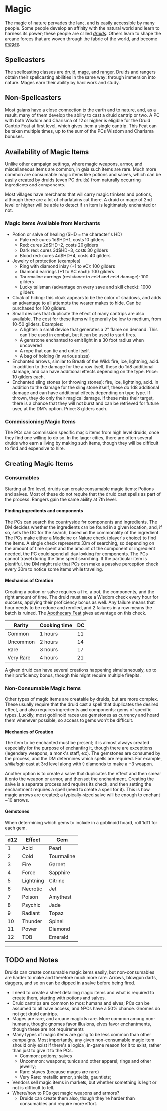 # Magic

The magic of nature pervades the land, and is easily accessible by many people.  Some people develop an affinity with the natural world and learn to harness its power; these people are called *[druids](druids.md)*.  Others learn to shape the arcane forces that are woven through the fabric of the world, and become *[mages](mages.md)*.

## Spellcasters

The spellcasting classes are [druid](druid.md), [mage](mage.md), and [ranger](ranger.md).  Druids and rangers obtain their spellcasting abilities in the same way: through immersion into nature.  Mages earn their ability by hard work and study.

## Non-Spellcasters

Most gaians have a close connection to the earth and to nature, and, as a result, many of them develop the ability to cast a druid cantrip or two.  A PC with both Wisdom and Charisma of 12 or higher is eligible for the Druid Cantrip Feat at first level, which gives them a single cantrip.  This Feat can be taken multiple times, up to the sum of the PCs Wisdom and Charisma bonuses.

## Availability of Magic Items

Unlike other campaign settings, where magic weapons, armor, and miscellaneous items are common, in gaia such items are rare.  Much more common are consumable magic items like potions and salves, which can be [easily created](#creating-magic-items) by druids (even PC druids) from naturally occurring ingredients and components.

Most villages have merchants that will carry magic trinkets and potions, although there are a lot of charlatains out there.  A druid or mage of 2nd level or higher will be able to detect if an item is legitimately enchanted or not.

### Magic Items Available from Merchants

* Potion or salve of healing ($HD = the character's HD)
  * Pale red: cures 1d$HD+1, costs 10 gilders
  * Red: cures 2d$HD+2, costs 20 gilders
  * Dark red: cures 3d$HD+3, costs 30 gilders
  * Blood red: cures 4d$HD+4, costs 40 gilders
* Jewelry of protection (examples)
  * Ring with diamond inlay (+1 to AC): 100 gilders
  * Diamond earrings (+1 to AC each): 100 gilders
  * Tourmaline earrings (resistance to cold and cold damage): 100 gilders
  * Lucky talisman (advantage on every save and skill check): 1000 gilders
* Cloak of hiding: this cloak appears to be the color of shadows, and adds an advantage to all attempts the wearer makes to hide.  Can be purchased for 100 gilders.
* Small devices that duplicate the effect of many cantrips are also available.  The cost for these items will generally be low to medium, from 10-50 gilders.  Examples:
  * A lighter: a small device that generates a 2" flame on demand.  This can't be used in combat, but it can be used to start fires.
  * A gemstone enchanted to emit light in a 30 foot radius when uncovered
  * A rope that can tie and untie itself.
  * A bag of holding (in various sizes)
* Enchanted arrows, similar to Breath of the Wild: fire, ice, lightning, acid. In addition to the damage for the arrow itself, these do 1d8 additional damage, and can have additional effects depending on the type.  Price: 10 gilders each.
* Enchanted sling stones (or throwing stones): fire, ice, lightning, acid.  In addition to the damage for the sling stone itself, these do 1d8 additional damage and can have additional effects depending on type type.  If thrown, they do only their magical damage. If these miss their target, there is a chance that they will not burst and can be retrieved for future user, at the DM's option. Price: 8 gilders each.

### Commissioning Magic Items

The PCs can commission specific magic items from high level druids, once they find one willing to do so.  In the larger cities, there are often several druids who earn a living by making such items, though they will be difficult to find and expensive to hire.

## Creating Magic Items

### Consumables

Starting at 3rd level, druids can create consumable magic items: Potions and salves.  Most of these do not require that the druid cast spells as part of the process.  Rangers gain the same ability at 7th level.

#### Finding ingredients and components

The PCs can search the countryside for components and ingredients. The DM decides whether the ingredients can be found in a given location, and, if so, sets the DC for the search, based on the commonality of the ingredient. The PCs make either a Medicine or Nature check (player's choice) to find the items.  A single check represents 30m of searching, so depending on the amount of time spent and the amount of the component or ingredient needed, the PC could spend all day looking for components.  The PCs cannot travel during the time spent searching.  If the particular item is plentiful, the DM might rule that PCs can make a passive perception check every 30m to notice some items while traveling.

#### Mechanics of Creation

Creating a potion or salve requires a fire, a pot, the components, and the right amount of time.  The druid must make a Wisdom check every hour for success, applying their proficiency bonus as well.  Any failure means that hour needs to be redone and rerolled, and 2 failures in a row means the batch is ruined.  The [Apothecary Feat](feats.md#apothecary) gives advantage on this check.

Rarity | Cooking time | DC
--- | ---- | ----
Common | 1 hours | 11
Uncommon | 2 hours | 14
Rare | 3 hours | 17 
Very Rare | 4 hours | 21

A given druid can have several creations happening simultaneously, up to their proficiency bonus, though this might require multiple firepits.

### Non-Consumable Magic Items

Other types of magic items are creatable by druids, but are more complex.  These usually require that the druid cast a spell that duplicates the desired effect, and also requires ingredients and components: gems of specific types.  Luckily, most goblinoid races use gemstones as currency and hoard them whenever possible, so access to gems won't be difficult.

#### Mechanics of Creation

The item to be enchanted must be present; it is almost always created especially for the purpose of enchanting it, though there are exceptions (legendary weapons, a monk's staff, etc).  The gemstones are consumed by the process, and the DM determines which spells are required.  For example, *shillelagh* cast at 3rd level along with 9 diamonds to make a +3 weapon.

Another option is to create a salve that duplicates the effect and then smear it onto the weapon or armor, and then set the enchantment.  Creating the salve is a separate process and requires its check, and then setting the enchantment requires a spell (need to create a spell for it).  This is how magic arrows are created; a typically-sized salve will be enough to enchant ~10 arrows.

#### Gemstones

When determining which gems to include in a goblinoid hoard, roll 1d11 for each gem.

d12 | Effect | Gem
----| ---- | ----
1 | Acid | Pearl
2 | Cold | Tourmaline
3 | Fire | Garnet
4 | Force | Sapphire
5 | Lightning | Citrine
6 | Necrotic | Jet
7 | Poison | Amythest
8 | Psychic | Jade
9 | Radiant | Topaz 
10 | Thunder | Spinel
11 | Power | Diamond
12 | TDB | Emerald 

---

## TODO and Notes

Druids can create consumable magic items easily, but non-consumables are harder to make and therefore much more rare.  Arrows, blowgun darts, daggers, and so on can be dipped in a salve before being fired.

* I need to create a sheet detailing magic items and what is required to create them, starting with potions and salves.
* Druid cantrips are common to most humans and elves; PCs can be assumed to all have access, and NPCs have a 50% chance.  Gnomes do not get druid cantrips.
* Mages are rare, and arcane magic is rare.  More common among non-humans, though: gnomes favor illusions, elves favor enchantments, though these are not requirements.
* Many types of magic items are going to be less common than other campaigns.  Most importantly, any given non-consumable magic item should only exist if there's a logical, in-game reason for it to exist, rather than just to give it to the PCs.
  * Common: potions; salves
  * Uncommon: weapons; tunics and other apparel; rings and other jewelry;
  * Rare: staves (because mages are rare)
  * Very Rare: metallic armor, shields, gauntlets;
* Vendors sell magic items in markets, but whether something is legit or not is difficult to tell.
* Where/how to PCs get magic weapons and armors?
  * Druids can create them also, though they're harder than consumables and require more effort.

